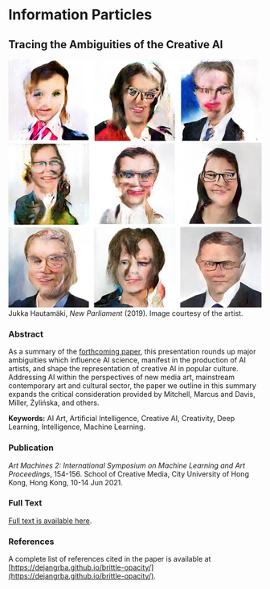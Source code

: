 # Information Particles
## Tracing the Ambiguities of the Creative AI

![Jukka Hautamäki, New Parliament (2019).](https://github.com/dejangrba/information-particles/blob/information-particles-page/Jukka-Hautamaki-2019-New-Parliament.jpg)
Jukka Hautamäki, _New Parliament_ (2019). Image courtesy of the artist.

### Abstract
As a summary of the [forthcoming paper](https://dejangrba.github.io/brittle-opacity/), this presentation rounds up major ambiguities which influence AI science, manifest in the production of AI artists, and shape the representation of creative AI in popular culture. Addressing AI within the perspectives of new media art, mainstream contemporary art and cultural sector, the paper we outline in this summary expands the critical consideration provided by Mitchell, Marcus and Davis, Miller, Żylińska, and others.

__Keywords:__ AI Art, Artificial Intelligence, Creative AI, Creativity, Deep Learning, Intelligence, Machine Learning.

### Publication
_Art Machines 2: International Symposium on Machine Learning and Art Proceedings_, 154-156. School of Creative Media, City University of Hong Kong, Hong Kong, 10-14 Jun 2021.

### Full Text
[Full text is available here](https://www.cityu.edu.hk/sites/g/files/asqsls5796/files/2021-05/Information%20Particles%20Tracing%20the%20Ambiguities%20of%20the%20Creative%20AI.pdf).

### References
A complete list of references cited in the paper is available at [https://dejangrba.github.io/brittle-opacity/](https://dejangrba.github.io/brittle-opacity/).
